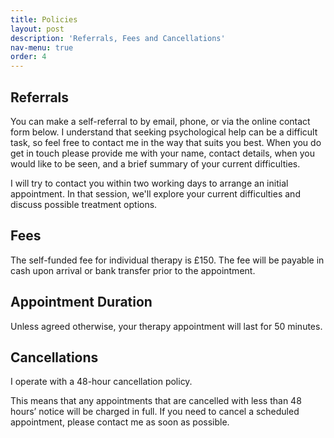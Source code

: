 ```yaml
---
title: Policies
layout: post
description: 'Referrals, Fees and Cancellations'
nav-menu: true
order: 4
---
```


## Referrals
You can make a self-referral to by email, phone, or via the online contact form below. I understand that seeking psychological help can be a difficult task, so feel free to contact me in the way that suits you best. When you do get in touch please provide me with your name, contact details, when you would like to be seen, and a brief summary of your current difficulties.

I will try to contact you within two working days to arrange an initial appointment. In that session, we'll explore your current difficulties and discuss possible treatment options.

## Fees
The self-funded fee for individual therapy is £150. The fee will be payable in cash upon arrival or bank transfer prior to the appointment.

## Appointment Duration
Unless agreed otherwise, your therapy appointment will last for 50 minutes.

## Cancellations
I operate with a 48-hour cancellation policy.

This means that any appointments that are cancelled with less than 48 hours’ notice will be charged in full. If you need to cancel a scheduled appointment, please contact me as soon as possible.
